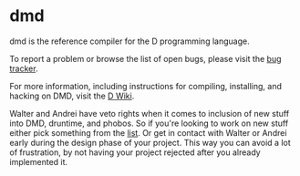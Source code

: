 dmd
===

dmd is the reference compiler for the D programming language.

To report a problem or browse the list of open bugs, please visit the
[bug tracker](http://issues.dlang.org/).

For more information, including instructions for compiling, installing, and
hacking on DMD, visit the [D Wiki](http://wiki.dlang.org/DMD).

Walter and Andrei have veto rights when it comes to inclusion of new stuff into DMD, druntime, and phobos. So if you're looking to work on new stuff either pick something from the [list](https://wiki.dlang.org/Walter_Andrei_Action_List). Or get in contact with Walter or Andrei early during the design phase of your project. This way you can avoid a lot of frustration, by not having your project rejected after you already implemented it.
